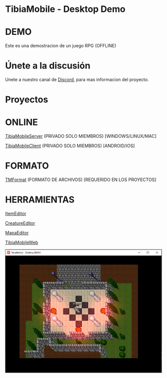 # TibiaMobile - Desktop Demo

# DEMO
Este es una demostracion de un juego RPG (OFFLINE)

# Únete a la discusión
Unete a nuestro canal de [Discord](https://discord.gg/kZXactgWdw), para mas informacion del proyecto.

# Proyectos

# ONLINE
[TibiaMobileServer](https://github.com/avalontm/TibiaMobileServer) (PRIVADO SOLO MIEMBROS) [WINDOWS/LINUX/MAC]

[TibiaMobileClient](https://github.com/avalontm/TibiaMobile) (PRIVADO SOLO MIEMBROS) [ANDROID/IOS]


# FORMATO
[TMFormat](https://github.com/avalontm/TMFormat) (FORMATO DE ARCHIVOS) [REQUERIDO EN LOS PROYECTOS]


# HERRAMIENTAS
[ItemEditor](https://github.com/avalontm/TMItemEditor)

[CreatureEditor](https://github.com/avalontm/TMCreatureEditor)

[MapaEditor](https://github.com/avalontm/TMEditorMap)

[TibiaMobileWeb](https://github.com/avalontm/TibiaMobileWeb)

![Main](images/screen1.png)
